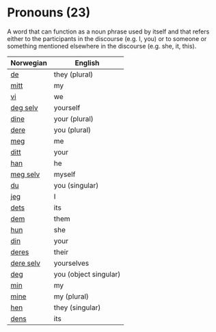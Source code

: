 # Pronouns (23)

A word that can function as a noun phrase used by itself and that refers either to the participants in the discourse (e.g. I, you) or to someone or something mentioned elsewhere in the discourse (e.g. she, it, this).

| Norwegian | English |
| --- | --- |
| [de](https://www.ordnett.no/search?language=no&phrase=de) | they (plural) |
| [mitt](https://www.ordnett.no/search?language=no&phrase=mitt) | my |
| [vi](https://www.ordnett.no/search?language=no&phrase=vi) | we |
| [deg selv](https://www.ordnett.no/search?language=no&phrase=deg%20selv) | yourself |
| [dine](https://www.ordnett.no/search?language=no&phrase=dine) | your (plural) |
| [dere](https://www.ordnett.no/search?language=no&phrase=dere) | you (plural) |
| [meg](https://www.ordnett.no/search?language=no&phrase=meg) | me |
| [ditt](https://www.ordnett.no/search?language=no&phrase=ditt) | your |
| [han](https://www.ordnett.no/search?language=no&phrase=han) | he |
| [meg selv](https://www.ordnett.no/search?language=no&phrase=meg%20selv) | myself |
| [du](https://www.ordnett.no/search?language=no&phrase=du) | you (singular) |
| [jeg](https://www.ordnett.no/search?language=no&phrase=jeg) | I |
| [dets](https://www.ordnett.no/search?language=no&phrase=dets) | its |
| [dem](https://www.ordnett.no/search?language=no&phrase=dem) | them |
| [hun](https://www.ordnett.no/search?language=no&phrase=hun) | she |
| [din](https://www.ordnett.no/search?language=no&phrase=din) | your |
| [deres](https://www.ordnett.no/search?language=no&phrase=deres) | their |
| [dere selv](https://www.ordnett.no/search?language=no&phrase=dere%20selv) | yourselves |
| [deg](https://www.ordnett.no/search?language=no&phrase=deg) | you (object singular) |
| [min](https://www.ordnett.no/search?language=no&phrase=min) | my |
| [mine](https://www.ordnett.no/search?language=no&phrase=mine) | my (plural) |
| [hen](https://www.ordnett.no/search?language=no&phrase=hen) | they (singular) |
| [dens](https://www.ordnett.no/search?language=no&phrase=dens) | its |

